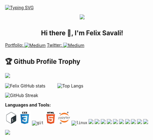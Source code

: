 [![Typing SVG](https://readme-typing-svg.herokuapp.com?multiline=true&width=500&lines=Full-stack+web+and+android+mobile+app+developer.++++++++++)](https://git.io/typing-svg)

<p align="center">
  <img width="100" src="https://avatars.githubusercontent.com/u/26581372?v=4" />
</p>  
<h2 align="center">Hi there 👋, I'm Felix Savali!</h2>


<a href="https://felixnzioki99.wixsite.com/portfolio" target="blank">Portfolio: <img align="center" src="https://img.icons8.com/external-flaticons-lineal-color-flat-icons/2x/external-portfolio-social-media-agency-flaticons-lineal-color-flat-icons-3.png" alt="Medium" height="30" width="40" /></a> <a href="https://twitter.com/EnFeloh2" target="blank">Twitter: <img align="center" src="https://img.icons8.com/cute-clipart/2x/twitter.png" alt="Medium" height="30" width="40" /></a>

<h2>🏆 Github Profile Trophy</h2>
<img width=800 src="https://github-profile-trophy.vercel.app/?username=fesavali&column=9&theme=gruvbox&no-frame=true"/>

![Felix GitHub stats](https://github-readme-stats.vercel.app/api?username=fesavali&show_icons=true&theme=tokyonight)&nbsp;&nbsp;&nbsp;&nbsp;&nbsp;&nbsp;&nbsp;&nbsp;&nbsp;&nbsp;![Top Langs](https://github-readme-stats.vercel.app/api/top-langs/?username=fesavali&layout=compact)


![GitHub Streak](https://github-readme-streak-stats.herokuapp.com?user=fesavali&theme=neon-palenight&hide_border=true)



**Languages and Tools:**  

<code><img src="https://raw.githubusercontent.com/devicons/devicon/master/icons/bash/bash-original.svg" alt="bash" width="40" height="40"/></code>
<code><img src="https://raw.githubusercontent.com/devicons/devicon/master/icons/css3/css3-original-wordmark.svg" alt="css3" width="40" height="40"/></code>
<code><img src="https://www.vectorlogo.zone/logos/git-scm/git-scm-icon.svg" alt="git" width="40" height="40"/></code>
<code><img src="https://raw.githubusercontent.com/devicons/devicon/master/icons/html5/html5-original-wordmark.svg" alt="html5" width="40" height="40"/></code>
<code><img src="https://raw.githubusercontent.com/devicons/devicon/master/icons/jupyter/jupyter-original-wordmark.svg" alt="Jupyter" width="40" height="40"/></code>
<code><img src="https://img.icons8.com/color/2x/java-coffee-cup-logo.png" alt="linux" width="40" height="40"/></code>
<code><img height="40" src="https://img.icons8.com/color/2x/kotlin.png"></code>
<code><img height="40" src="https://img.icons8.com/fluency/2x/laravel.png"></code>
<code><img height="40" src="https://img.icons8.com/color/2x/intellij-idea.png"></code>
<code><img height="40" src="https://img.icons8.com/color/2x/visual-studio-code-2019.png"></code>
<code><img height="40" src="https://img.icons8.com/color/2x/php.png"></code> 
<code><img height="40" src="https://img.icons8.com/fluency/2x/sublime-text.png"></code>
<code><img height="40" src="https://img.icons8.com/cute-clipart/2x/android.png"></code>
<code><img height="40" src="https://img.icons8.com/external-flaticons-lineal-color-flat-icons/2x/external-sql-mobile-app-development-flaticons-lineal-color-flat-icons.png"></code>
<code><img height="40" src="https://img.icons8.com/color/2x/google-firebase-console.png"></code>
<code><img height="40" src="https://cdn.icon-icons.com/icons2/2699/PNG/128/sqlite_logo_icon_170706.png"></code>



![](https://komarev.com/ghpvc/?username=fesavali)

